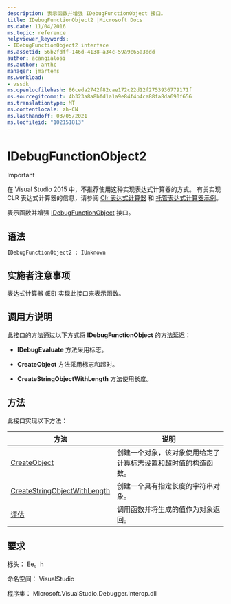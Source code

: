 ```yaml
---
description: 表示函数并增强 IDebugFunctionObject 接口。
title: IDebugFunctionObject2 |Microsoft Docs
ms.date: 11/04/2016
ms.topic: reference
helpviewer_keywords:
- IDebugFunctionObject2 interface
ms.assetid: 56b2fdff-146d-4138-a34c-59a9c65a3ddd
author: acangialosi
ms.author: anthc
manager: jmartens
ms.workload:
- vssdk
ms.openlocfilehash: 86ceda2742f82cae172c22d12f2753936779171f
ms.sourcegitcommit: 4b323a8a8bfd1a1a9e84f4b4ca88fa8da690f656
ms.translationtype: MT
ms.contentlocale: zh-CN
ms.lasthandoff: 03/05/2021
ms.locfileid: "102151813"
---
```

# <a name="idebugfunctionobject2"></a>IDebugFunctionObject2
> [!IMPORTANT]
> 在 Visual Studio 2015 中，不推荐使用这种实现表达式计算器的方式。 有关实现 CLR 表达式计算器的信息，请参阅 [Clr 表达式计算器](https://github.com/Microsoft/ConcordExtensibilitySamples/wiki/CLR-Expression-Evaluators) 和 [托管表达式计算器示例](https://github.com/Microsoft/ConcordExtensibilitySamples/wiki/Managed-Expression-Evaluator-Sample)。

 表示函数并增强 [IDebugFunctionObject](../../../extensibility/debugger/reference/idebugfunctionobject.md) 接口。

## <a name="syntax"></a>语法

```
IDebugFunctionObject2 : IUnknown
```

## <a name="notes-for-implementers"></a>实施者注意事项
 表达式计算器 (EE) 实现此接口来表示函数。

## <a name="notes-for-callers"></a>调用方说明
 此接口的方法通过以下方式将 **IDebugFunctionObject** 的方法延迟：

- **IDebugEvaluate** 方法采用标志。

- **CreateObject** 方法采用标志和超时。

- **CreateStringObjectWithLength** 方法使用长度。

## <a name="methods"></a>方法
 此接口实现以下方法：

|方法|说明|
|------------|-----------------|
|[CreateObject](../../../extensibility/debugger/reference/idebugfunctionobject2-createobject.md)|创建一个对象，该对象使用给定了计算标志设置和超时值的构造函数。|
|[CreateStringObjectWithLength](../../../extensibility/debugger/reference/idebugfunctionobject2-createstringobjectwithlength.md)|创建一个具有指定长度的字符串对象。|
|[评估](../../../extensibility/debugger/reference/idebugfunctionobject2-evaluate.md)|调用函数并将生成的值作为对象返回。|

## <a name="requirements"></a>要求
 标头： Ee。h

 命名空间： VisualStudio

 程序集： Microsoft.VisualStudio.Debugger.Interop.dll
